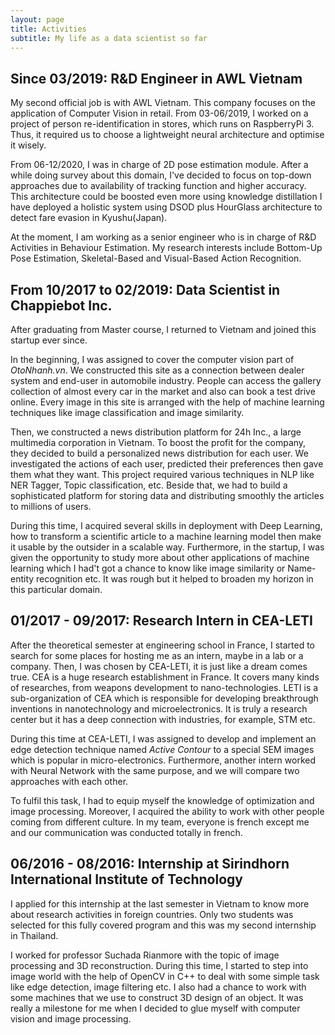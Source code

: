 ```yaml
---
layout: page
title: Activities
subtitle: My life as a data scientist so far
---
```


## Since 03/2019: R&D Engineer in AWL Vietnam

My second official job is with AWL Vietnam. This company focuses on the application of Computer Vision in retail. From 
03-06/2019, I worked on a project of person re-identification in stores, which runs on RaspberryPi 3. Thus, it 
required us to choose a lightweight neural architecture and optimise it wisely.

From 06-12/2020, I was in charge of 2D pose estimation module. After a while doing survey about this domain, I've decided 
to focus on top-down approaches due to availability of tracking function and higher accuracy. This architecture could be 
boosted even more using knowledge distillation I have deployed a holistic system using DSOD plus HourGlass 
architecture to detect fare evasion in Kyushu(Japan).

At the moment, I am working as a senior engineer who is in charge of R&D Activities in Behaviour Estimation. My research 
interests include Bottom-Up Pose Estimation, Skeletal-Based and Visual-Based Action Recognition.


## From 10/2017 to 02/2019: Data Scientist in Chappiebot Inc.

After graduating from Master course, I returned to Vietnam and joined this startup ever since.

In the beginning, I was assigned to cover the computer vision part of _OtoNhanh.vn_. We constructed this site as a 
connection between dealer system and end-user in automobile industry. People can access the gallery collection of 
almost every car in the market and also can book a test drive online. Every image in this site is arranged with the 
help of machine learning techniques like image classification and image similarity.

Then, we constructed a news distribution platform for 24h Inc., a large multimedia corporation in Vietnam. To boost the 
profit for the company, they decided to build a personalized news distribution for each user. We investigated the actions 
of each user, predicted their preferences then gave them what they want. This project required various techniques in NLP 
like NER Tagger, Topic classification, etc. Beside that, we had to build a sophisticated platform for storing data and 
distributing smoothly the articles to millions of users.

During this time, I acquired several skills in deployment with Deep Learning, how to transform a scientific article to a 
machine learning model then make it usable by the outsider in a scalable way. Furthermore, in the startup, I was given the 
opportunity to study more about other applications of machine learning which I had't got a chance to know like image 
similarity or Name-entity recognition etc. It was rough but it helped to broaden my horizon in this particular domain.

## 01/2017 - 09/2017: Research Intern in CEA-LETI

After the theoretical semester at engineering school in France, I started to search for some places for hosting me as 
an intern, maybe in a lab or a company. Then, I was chosen by CEA-LETI, it is just like a dream comes true. CEA is a 
huge research establishment in France. It covers many kinds of researches, from weapons development to nano-technologies. 
LETI is a sub-organization of CEA which is responsible for developing breakthrough inventions in nanotechnology and 
microelectronics. It is truly a research center but it has a deep connection with industries, for example, STM etc.

During this time at CEA-LETI, I was assigned to develop and implement an edge detection technique named _Active Contour_ 
to a special SEM images which is popular in micro-electronics. Furthermore, another intern worked with Neural Network 
with the same purpose, and we will compare two approaches with each other.

To fulfil this task, I had to equip myself the knowledge of optimization and image processing. Moreover, I acquired the 
ability to work with other people coming from different culture. In my team, everyone is french except me and our 
communication was conducted totally in french.

## 06/2016 - 08/2016: Internship at Sirindhorn International Institute of Technology

I applied for this internship at the last semester in Vietnam to know more about research activities in foreign 
countries. Only two students was selected for this fully covered program and this was my second internship in Thailand.

I worked for professor Suchada Rianmore with the topic of image processing and 3D reconstruction. During this time, I 
started to step into image world with the help of OpenCV in C++ to deal with some simple task like edge detection, image 
filtering etc. I also had a chance to work with some machines that we use
to construct 3D design of an object. It was really a milestone for me when I decided to glue myself with computer vision 
and image processing.
